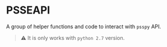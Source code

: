# PSSEAPI

A group of helper functions and code to interact with `psspy` API.

> ⚠️ It is only works with `python 2.7` version.



